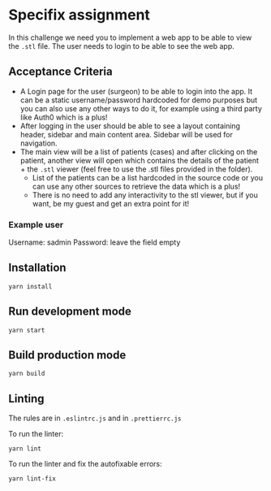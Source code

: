# Specifix assignment

In this challenge we need you to implement a web app to be able to view the `.stl` file. The user needs to login to be able to see the web app.

## Acceptance Criteria

- A Login page for the user (surgeon) to be able to login into the app. It can be a static username/password hardcoded for demo purposes but you can also use any other ways to do it, for example using a third party like Auth0 which is a plus!
- After logging in the user should be able to see a layout containing header, sidebar and main content area. Sidebar will be used for navigation.
- The main view will be a list of patients (cases) and after clicking on the patient, another view will open which contains the details of the patient + the `.stl` viewer (feel free to use the .stl files provided in the folder).
  - List of the patients can be a list hardcoded in the source code or you can use any other sources to retrieve the data which is a plus!
  - There is no need to add any interactivity to the stl viewer, but if you want, be my guest and get an extra point for it!

### Example user
Username: sadmin
Password: leave the field empty

## Installation

```
yarn install
```

## Run development mode

```
yarn start
```

## Build production mode

```
yarn build
```

## Linting

The rules are in `.eslintrc.js` and in `.prettierrc.js`

To run the linter:
```
yarn lint
```

To run the linter and fix the autofixable errors:
```
yarn lint-fix
```